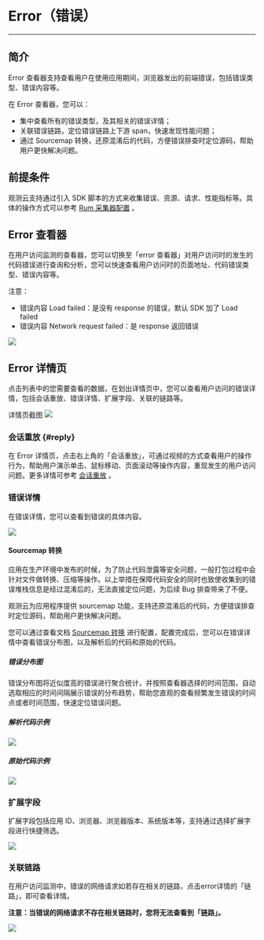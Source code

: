 # Error（错误）
---

## 简介

Error 查看器支持查看用户在使用应用期间，浏览器发出的前端错误，包括错误类型、错误内容等。

在 Error 查看器，您可以：

- 集中查看所有的错误类型，及其相关的错误详情；
- 关联错误链路，定位错误链路上下游 span，快速发现性能问题；
- 通过 Sourcemap 转换，还原混淆后的代码，方便错误排查时定位源码，帮助用户更快解决问题。

## 前提条件

观测云支持通过引入 SDK 脚本的方式来收集错误、资源、请求、性能指标等。具体的操作方式可以参考 [Rum 采集器配置](../../datakit/rum.md) 。

## Error 查看器

在用户访问监测的查看器，您可以切换至「error 查看器」对用户访问时的发生的代码错误进行查询和分析，您可以快速查看用户访问时的页面地址、代码错误类型、错误内容等。

注意：

- 错误内容 Load failed：是没有 response 的错误，默认 SDK 加了 Load failed
- 错误内容 Network request failed：是 response 返回错误

![](../img/1.rum_error_1.png)

## Error 详情页

点击列表中的您需要查看的数据，在划出详情页中，您可以查看用户访问的错误详情，包括会话重放、错误详情、扩展字段、关联的链路等。

详情页截图
![](../img/.png)

### 会话重放 {#reply}

在 Error 详情页，点击右上角的「会话重放」，可通过视频的方式查看用户的操作行为，帮助用户演示单击、鼠标移动、页面滚动等操作内容，重现发生的用户访问问题。更多详情可参考 [会话重放](../session-replay.md) 。

### 错误详情

在错误详情，您可以查看到错误的具体内容。

![](../img/1.rum_error_2.png)

#### Sourcemap 转换

应用在生产环境中发布的时候，为了防止代码泄露等安全问题，一般打包过程中会针对文件做转换、压缩等操作。以上举措在保障代码安全的同时也致使收集到的错误堆栈信息是经过混淆后的，无法直接定位问题，为后续 Bug 排查带来了不便。

观测云为应用程序提供 sourcemap 功能，支持还原混淆后的代码，方便错误排查时定位源码，帮助用户更快解决问题。

您可以通过查看文档 [Sourcemap 转换](../../datakit/rum.md#sourcemap) 进行配置，配置完成后，您可以在错误详情中查看错误分布图，以及解析后的代码和原始的代码。

##### 错误分布图

错误分布图将近似度高的错误进行聚合统计，并按照查看器选择的时间范围，自动选取相应的时间间隔展示错误的分布趋势，帮助您直观的查看频繁发生错误的时间点或者时间范围，快速定位错误问题。

##### 解析代码示例

![](../img/1.rum_error_4.png)

##### 原始代码示例

![](../img/1.rum_error_5.png)



### 扩展字段

扩展字段包括应用 ID、浏览器、浏览器版本、系统版本等，支持通过选择扩展字段进行快捷筛选。

![](../img/1.rum_error_3.png)



### 关联链路

在用户访问监测中，错误的网络请求如若存在相关的链路，点击error详情的「链路」，即可查看详情。

**注意：当错误的网络请求不存在相关链路时，您将无法查看到「链路」。**

![](../img/6.error_4.png)  



